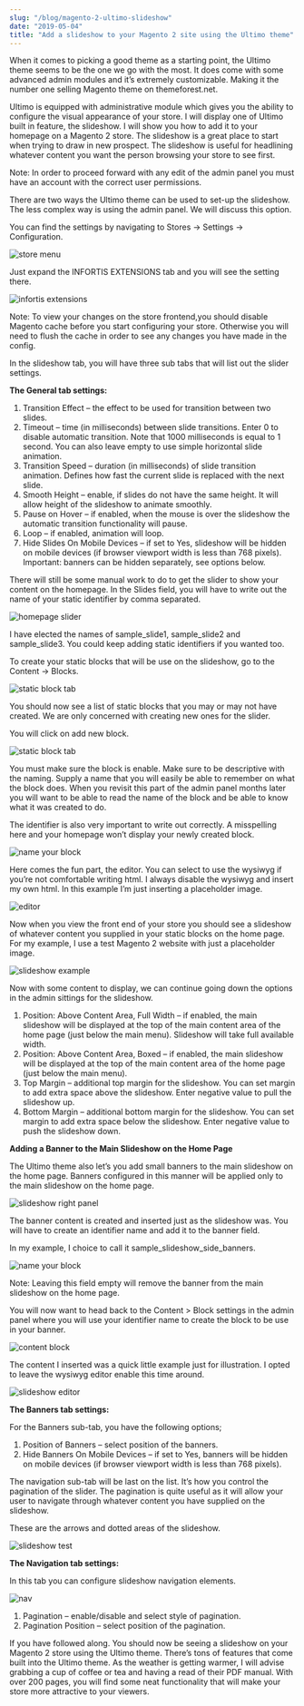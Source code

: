 ```yaml
---
slug: "/blog/magento-2-ultimo-slideshow"
date: "2019-05-04"
title: "Add a slideshow to your Magento 2 site using the Ultimo theme"
---
```


When it comes to picking a good theme as a starting point, the Ultimo theme seems to be the one we go with the most. It does come with some advanced admin modules and it’s extremely customizable. Making it the number one selling Magento theme on themeforest.net.

Ultimo is equipped with administrative module which gives you the ability to configure the visual appearance of your store. I will display one of Ultimo built in feature, the slideshow. I will show you how to add it to your homepage on a Magento 2 store. The slideshow is a great place to start when trying to draw in new prospect. The slideshow is useful for headlining whatever content you want the person browsing your store to see first.

Note: In order to proceed forward with any edit of the admin panel you must have an account with the correct user permissions.

There are two ways the Ultimo theme can be used to set-up the slideshow. The less complex way is using the admin panel. We will discuss this option.

You can find the settings by navigating to Stores -> Settings -> Configuration.

![store menu](../../src/images/store-tab.png)

Just expand the INFORTIS EXTENSIONS tab and you will see the setting there.

![infortis extensions](../../src/images/infortis-extensions.png)

Note: To view your changes on the store frontend,you should disable Magento cache before you start configuring your store. Otherwise you will need to flush the cache in order to see any changes you have made in the config.

In the slideshow tab, you will have three sub tabs that will list out the slider settings.

**The General tab settings:**

1. Transition Effect – the effect to be used for transition between two slides.
1. Timeout – time (in milliseconds) between slide transitions. Enter 0 to disable automatic transition. Note that 1000 milliseconds is equal to 1 second. You can also leave empty to use simple horizontal slide animation.
1. Transition Speed – duration (in milliseconds) of slide transition animation. Defines how fast the current slide is replaced with the next slide.
1. Smooth Height – enable, if slides do not have the same height. It will allow height of the slideshow to animate smoothly.
1. Pause on Hover – if enabled, when the mouse is over the slideshow the automatic transition functionality will pause.
1. Loop – if enabled, animation will loop.
1. Hide Slides On Mobile Devices – if set to Yes, slideshow will be hidden on mobile devices (if browser viewport width is less than 768 pixels). Important: banners can be hidden separately, see options below.

There will still be some manual work to do to get the slider to show your content on the homepage. In the Slides field, you will have to write out the name of your static identifier by comma separated.

![homepage slider](../../src/images/homepage-slider.png)

I have elected the names of sample_slide1, sample_slide2 and sample_slide3. You could keep adding static identifiers if you wanted too.

To create your static blocks that will be use on the slideshow, go to the Content -> Blocks.

![static block tab](../../src/images/static-block-tab.png)

You should now see a list of static blocks that you may or may not have created. We are only concerned with creating new ones for the slider.

You will click on add new block.

![static block tab](../../src/images/add-new-block.png)

You must make sure the block is enable. Make sure to be descriptive with the naming. Supply a name that you will easily be able to remember on what the block does. When you revisit this part of the admin panel months later you will want to be able to read the name of the block and be able to know what it was created to do.

The identifier is also very important to write out correctly. A misspelling here and your homepage won’t display your newly created block.

![name your block](../../src/images/name-your-block.png)

Here comes the fun part, the editor. You can select to use the wysiwyg if you’re not comfortable writing html. I always disable the wysiwyg and insert my own html. In this example I’m just inserting a placeholder image.

![editor](../../src/images/editor.png)

Now when you view the front end of your store you should see a slideshow of whatever content you supplied in your static blocks on the home page. For my example, I use a test Magento 2 website with just a placeholder image.

![slideshow example](../../src/images/slideshow-example.png)

Now with some content to display, we can continue going down the options in the admin sittings for the slideshow.

1. Position: Above Content Area, Full Width – if enabled, the main slideshow will be displayed at the top of the main content area of the home page (just below the main menu). Slideshow will take full available width.
1. Position: Above Content Area, Boxed – if enabled, the main slideshow will be displayed at the top of the main content area of the home page (just below the main menu).
1. Top Margin – additional top margin for the slideshow. You can set margin to add extra space above the slideshow. Enter negative value to pull the slideshow up.
1. Bottom Margin – additional bottom margin for the slideshow. You can set margin to add extra space below the slideshow. Enter negative value to push the slideshow down.

**Adding a Banner to the Main Slideshow on the Home Page**

The Ultimo theme also let’s you add small banners to the main slideshow on the home page. Banners configured in this manner will be applied only to the main slideshow on the home page.

![slideshow right panel](../../src/images/slideshow-right-panel.png)

The banner content is created and inserted just as the slideshow was. You will have to create an identifier name and add it to the banner field.

In my example, I choice to call it sample_slideshow_side_banners.

![name your block](../../src/images/name-your-block.png)

Note: Leaving this field empty will remove the banner from the main slideshow on the home page.

You will now want to head back to the Content > Block settings in the admin panel where you will use your identifier name to create the block to be use in your banner.

![content block](../../src/images/content-block.png)

The content I inserted was a quick little example just for illustration. I opted to leave the wysiwyg editor enable this time around.

![slideshow editor](../../src/images/slideshow-editor.png)

**The Banners tab settings:**

For the Banners sub-tab, you have the following options;

1. Position of Banners – select position of the banners.
1. Hide Banners On Mobile Devices – if set to Yes, banners will be hidden on mobile devices (if browser viewport width is less than 768 pixels).

The navigation sub-tab will be last on the list. It’s how you control the pagination of the slider. The pagination is quite useful as it will allow your user to navigate through whatever content you have supplied on the slideshow.

These are the arrows and dotted areas of the slideshow.

![slideshow test](../../src/images/slideshow-test.png)

**The Navigation tab settings:**

In this tab you can configure slideshow navigation elements.

![nav](../../src/images/navi.png)

1. Pagination – enable/disable and select style of pagination.
1. Pagination Position – select position of the pagination.

If you have followed along. You should now be seeing a slideshow on your Magento 2 store using the Ultimo theme. There’s tons of features that come built into the Ultimo theme. As the weather is getting warmer, I will advise grabbing a cup of coffee or tea and having a read of their PDF manual. With over 200 pages, you will find some neat functionality that will make your store more attractive to your viewers.
